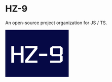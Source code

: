 # HZ-9

An open-source project organization for JS / TS.

<img src="./LOGO.png" alt="LOGO" style="width: 200px; height: 150px">
